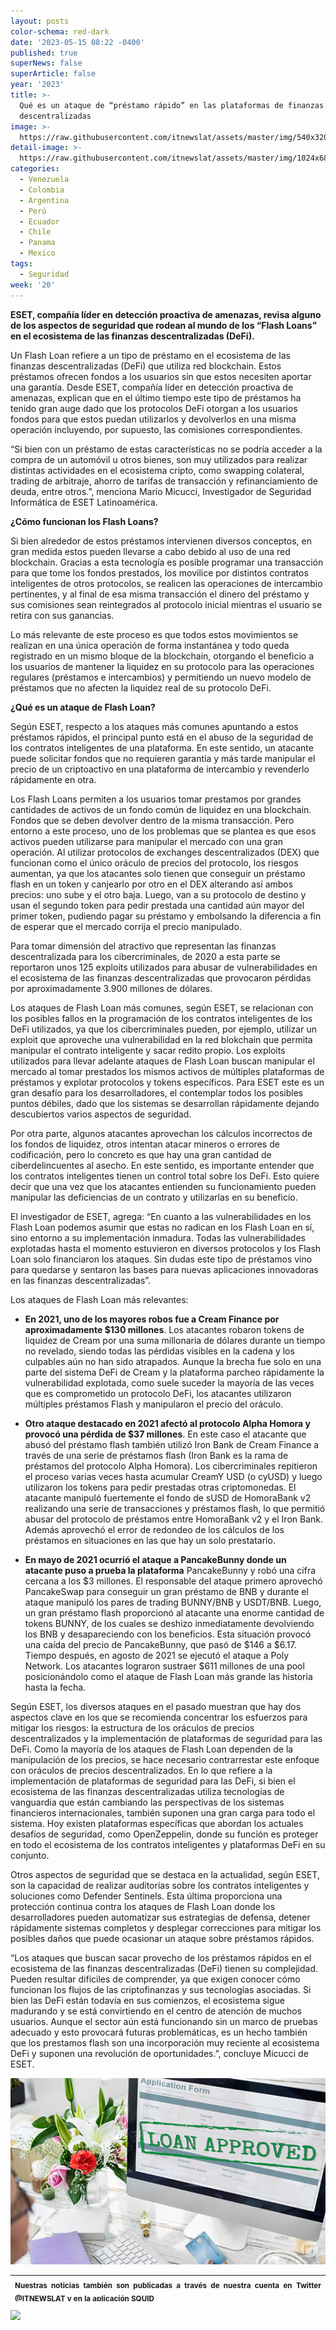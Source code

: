```yaml
---
layout: posts
color-schema: red-dark
date: '2023-05-15 08:22 -0400'
published: true
superNews: false
superArticle: false
year: '2023'
title: >-
  Qué es un ataque de “préstamo rápido” en las plataformas de finanzas
  descentralizadas
image: >-
  https://raw.githubusercontent.com/itnewslat/assets/master/img/540x320/Loan-Approved-p.jpg
detail-image: >-
  https://raw.githubusercontent.com/itnewslat/assets/master/img/1024x680/Loan-Approved-g.jpg
categories:
  - Venezuela
  - Colombia
  - Argentina
  - Perú
  - Ecuador
  - Chile
  - Panama
  - Mexico
tags:
  - Seguridad
week: '20'
---
```

**ESET, compañía líder en detección proactiva de amenazas, revisa alguno de los aspectos de seguridad que rodean al mundo de los “Flash Loans” en el ecosistema de las finanzas descentralizadas (DeFi).**

Un Flash Loan refiere a un tipo de préstamo en el ecosistema de las finanzas descentralizadas (DeFi) que utiliza red blockchain. Estos préstamos ofrecen fondos a los usuarios sin que estos necesiten aportar una garantía. Desde ESET, compañía líder en detección proactiva de amenazas, explican que en el último tiempo este tipo de préstamos ha tenido gran auge dado que los protocolos DeFi otorgan a los usuarios fondos para que estos puedan utilizarlos y devolverlos en una misma operación incluyendo, por supuesto, las comisiones correspondientes.

“Si bien con un préstamo de estas características no se podría acceder a la compra de un automóvil u otros bienes, son muy utilizados para realizar distintas actividades en el ecosistema cripto, como swapping colateral, trading de arbitraje, ahorro de tarifas de transacción y refinanciamiento de deuda, entre otros.”, menciona Mario Micucci, Investigador de Seguridad Informática de ESET Latinoamérica.

**¿Cómo funcionan los Flash Loans?**

Si bien alrededor de estos préstamos intervienen diversos conceptos, en gran medida estos pueden llevarse a cabo debido al uso de una red blockchain. Gracias a esta tecnología es posible programar una transacción para que tome los fondos prestados, los movilice por distintos contratos inteligentes de otros protocolos, se realicen las operaciones de intercambio pertinentes, y al final de esa misma transacción el dinero del préstamo y sus comisiones sean reintegrados al protocolo inicial mientras el usuario se retira con sus ganancias. 

Lo más relevante de este proceso es que todos estos movimientos se realizan en una única operación de forma instantánea y todo queda registrado en un mismo bloque de la blockchain, otorgando el beneficio a los usuarios de mantener la liquidez en su protocolo para las operaciones regulares (préstamos e intercambios) y permitiendo un nuevo modelo de préstamos que no afecten la liquidez real de su protocolo DeFi.

**¿Qué es un ataque de Flash Loan?**

Según ESET, respecto a los ataques más comunes apuntando a estos préstamos rápidos, el principal punto está en el abuso de la seguridad de los contratos inteligentes de una plataforma. En este sentido, un atacante puede solicitar fondos que no requieren garantía y más tarde manipular el precio de un criptoactivo en una plataforma de intercambio y revenderlo rápidamente en otra.

Los Flash Loans permiten a los usuarios tomar prestamos por grandes cantidades de activos de un fondo común de liquidez en una blockchain. Fondos que se deben devolver dentro de la misma transacción. Pero entorno a este proceso, uno de los problemas que se plantea es que esos activos pueden utilizarse para manipular el mercado con una gran operación. Al utilizar protocolos de exchanges descentralizados (DEX) que funcionan como el único oráculo de precios del protocolo, los riesgos aumentan, ya que los atacantes solo tienen que conseguir un préstamo flash en un token y canjearlo por otro en el DEX alterando así ambos precios: uno sube y el otro baja. Luego, van a su protocolo de destino y usan el segundo token para pedir prestada una cantidad aún mayor del primer token, pudiendo pagar su préstamo y embolsando la diferencia a fin de esperar que el mercado corrija el precio manipulado.

Para tomar dimensión del atractivo que representan las finanzas descentralizada para los cibercriminales, de 2020 a esta parte se reportaron unos 125 exploits utilizados para abusar de vulnerabilidades en el ecosistema de las finanzas descentralizadas que provocaron pérdidas por aproximadamente 3.900 millones de dólares.

Los ataques de Flash Loan más comunes, según ESET, se relacionan con los posibles fallos en la programación de los contratos inteligentes de los DeFi utilizados, ya que los cibercriminales pueden, por ejemplo, utilizar un exploit que aproveche una vulnerabilidad en la red blokchain que permita manipular el contrato inteligente y sacar redito propio. Los exploits utilizados para llevar adelante ataques de Flash Loan buscan manipular el mercado al tomar prestados los mismos activos de múltiples plataformas de préstamos y explotar protocolos y tokens específicos. Para ESET este es un gran desafío para los desarrolladores, el contemplar todos los posibles puntos débiles, dado que los sistemas se desarrollan rápidamente dejando descubiertos varios aspectos de seguridad.

Por otra parte, algunos atacantes aprovechan los cálculos incorrectos de los fondos de liquidez, otros intentan atacar mineros o errores de codificación, pero lo concreto es que hay una gran cantidad de ciberdelincuentes al asecho. En este sentido, es importante entender que los contratos inteligentes tienen un control total sobre los DeFi. Esto quiere decir que una vez que los atacantes entienden su funcionamiento pueden manipular las deficiencias de un contrato y utilizarlas en su beneficio.

El investigador de ESET, agrega: “En cuanto a las vulnerabilidades en los Flash Loan podemos asumir que estas no radican en los Flash Loan en sí, sino entorno a su implementación inmadura. Todas las vulnerabilidades explotadas hasta el momento estuvieron en diversos protocolos y los Flash Loan solo financiaron los ataques. Sin dudas este tipo de préstamos vino para quedarse y sentaron las bases para nuevas aplicaciones innovadoras en las finanzas descentralizadas”.

Los ataques de Flash Loan más relevantes:

-	**En 2021, uno de los mayores robos fue a Cream Finance por aproximadamente $130 millones**. Los atacantes robaron tokens de liquidez de Cream por una suma millonaria de dólares durante un tiempo no revelado, siendo todas las pérdidas visibles en la cadena y los culpables aún no han sido atrapados. Aunque la brecha fue solo en una parte del sistema DeFi de Cream y la plataforma parcheo rápidamente la vulnerabilidad explotada, como suele suceder la mayoría de las veces que es comprometido un protocolo DeFi, los atacantes utilizaron múltiples préstamos Flash y manipularon el precio del oráculo.

-	**Otro ataque destacado en 2021 afectó al protocolo Alpha Homora y provocó una pérdida de $37 millones**. En este caso el atacante que abusó del préstamo flash también utilizó Iron Bank de Cream Finance a través de una serie de préstamos flash (Iron Bank es la rama de préstamos del protocolo Alpha Homora). Los cibercriminales repitieron el proceso varias veces hasta acumular CreamY USD (o cyUSD) y luego utilizaron los tokens para pedir prestadas otras criptomonedas. El atacante manipuló fuertemente el fondo de sUSD de HomoraBank v2 realizando una serie de transacciones y préstamos flash, lo que permitió abusar del protocolo de préstamos entre HomoraBank v2 y el Iron Bank. Además aprovechó el error de redondeo de los cálculos de los préstamos en situaciones en las que hay un solo prestatario.

-	**En mayo de 2021 ocurrió el ataque a PancakeBunny donde un atacante puso a prueba la plataforma** PancakeBunny y robó una cifra cercana a los $3 millones.  El responsable del ataque primero aprovechó PancakeSwap para conseguir un gran préstamo de BNB y durante el ataque manipuló los pares de trading BUNNY/BNB y USDT/BNB. Luego, un gran préstamo flash proporcionó al atacante una enorme cantidad de tokens BUNNY, de los cuales se deshizo inmediatamente devolviendo los BNB y desapareciendo con los beneficios. Esta situación provocó una caída del precio de PancakeBunny, que pasó de $146 a $6.17. Tiempo después, en agosto de 2021 se ejecutó el ataque a Poly Network. Los atacantes lograron sustraer $611 millones de una pool posicionándolo como el ataque de Flash Loan más grande las historia hasta la fecha.

Según ESET, los diversos ataques en el pasado muestran que hay dos aspectos clave en los que se recomienda concentrar los esfuerzos para mitigar los riesgos: la estructura de los oráculos de precios descentralizados y la implementación de plataformas de seguridad para las DeFi. Como la mayoría de los ataques de Flash Loan dependen de la manipulación de los precios, se hace necesario contrarrestar este enfoque con oráculos de precios descentralizados. En lo que refiere a la implementación de plataformas de seguridad para las DeFi, si bien el ecosistema de las finanzas descentralizadas utiliza tecnologías de vanguardia que están cambiando las perspectivas de los sistemas financieros internacionales, también suponen una gran carga para todo el sistema. Hoy existen plataformas específicas que abordan los actuales desafíos de seguridad, como OpenZeppelin, donde su función es proteger en todo el ecosistema de los contratos inteligentes y plataformas DeFi en su conjunto.

Otros aspectos de seguridad que se destaca en la actualidad, según ESET, son la capacidad de realizar auditorías sobre los contratos inteligentes y soluciones como Defender Sentinels. Esta última proporciona una protección continua contra los ataques de Flash Loan donde los desarrolladores pueden automatizar sus estrategias de defensa, detener rápidamente sistemas completos y desplegar correcciones para mitigar los posibles daños que puede ocasionar un ataque sobre préstamos rápidos.

“Los ataques que buscan sacar provecho de los préstamos rápidos en el ecosistema de las finanzas descentralizadas (DeFi) tienen su complejidad. Pueden resultar difíciles de comprender, ya que exigen conocer cómo funcionan los flujos de las criptofinanzas y sus tecnologías asociadas. Si bien las DeFi están todavía en sus comienzos, el ecosistema sigue madurando y se está convirtiendo en el centro de atención de muchos usuarios. Aunque el sector aún está funcionando sin un marco de pruebas adecuado y esto provocará futuras problemáticas, es un hecho también que los prestamos flash son una incorporación muy reciente al ecosistema DeFi y suponen una revolución de oportunidades.”, concluye Micucci de ESET.

![](https://raw.githubusercontent.com/itnewslat/assets/master/img/540x320/Loan-Approved-p.jpg)

<table style="height: 42px;" width="569">
<tbody>
<tr>
<td style="text-align: justify;"><sub><strong>Nuestras noticias también son publicadas a través de nuestra cuenta en Twitter <a href="https://twitter.com/itnewslat?lang=es">@ITNEWSLAT</a> y en la aplicación <a href="https://squidapp.co/en/">SQUID</a></strong></sub></td>
</tr>
</tbody>
</table>

<img src="https://tracker.metricool.com/c3po.jpg?hash=56f88a41e39ab42c063cc51676587a04"/>
